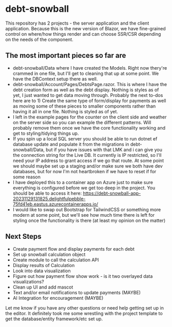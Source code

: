 # debt-snowball

This repository has 2 projects - the server application and the client application. Because this is the new version of Blazor, we have fine-grained control on where/how things render and can choose SSR/CSR depending on the needs of the component.

## The most important pieces so far are 
-  debt-snowball/Data where I have created the Models. Right now thery're crammed in one file, but I'll get to cleaning that up at some point. We have the DBContext setup there as well.
-  debt-snowball/Account/Pages/DebtsPage.razor. This is where I have the debt creation form as well as the debt display. Nothing is styles as of yet, I just wanted to get data moving through. Probably the next to-dos here are to 1) Create the same type of form/display for payments as well as moving some of these pieces to smaller components rather than having it all in one file. Nothing is styled as of yet.
-  I left in the example pages for the counter on the client side and weather on the server side so you can example the different patterns. Will probably remove them once we have the core functionality working and get to styling/tidying things up.
-  If you spin up a local SQL server you should be able to run dotnet ef database update and populate it from the migrations in debt-snowball/Data, but if you have issues with that LMK and i can give you the connection string for the Live DB. It currently is IP restricted, so I'll need your IP address to grant access if we go that route. At some point we should maybe set up a staging and/or make sure we both have dev databases, but for now I'm not heartbroken if we have to reset if for some reason
-  I have deployed this to a container app on Azure just to make sure everything is configured before we get too deep in the project. You should be able to access it here: https://debt-snowball-app-20231129131825.delightfulpebble-75fd41eb.eastus.azurecontainerapps.io/
-  I would like to swap out Bootstrap for TailwindCSS or something more modern at some point, but we'll see how much time there is left for styling once the functionality is there (at least my opinion on the matter)

## Next Steps
- Create payment flow and display payments for each debt
- Set up snowball calculation object
- Create module to call the calculation API
- Display results of Calculation
- Look into data visualization
- Figure out how payment flow show work - is it two overlayed data visualizations?
- Clean up UI and add mascot
- Text and/or email notifications to update payments (MAYBE)
- AI Integration for encouragement (MAYBE)

Let me know if you have any other questions or need help getting set up in the editor. It definitely took me some wrestling with the project template to get the database/entity framework/etc set up.
